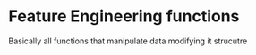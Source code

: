 # Feature Engineering functions

Basically all functions that manipulate data modifying it strucutre